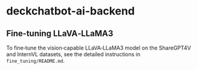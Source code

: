 # deckchatbot-ai-backend

## Fine‑tuning LLaVA‑LLaMA3

To fine‑tune the vision‑capable LLaVA‑LLaMA3 model on the ShareGPT4V and InternVL datasets,
see the detailed instructions in `fine_tuning/README.md`.